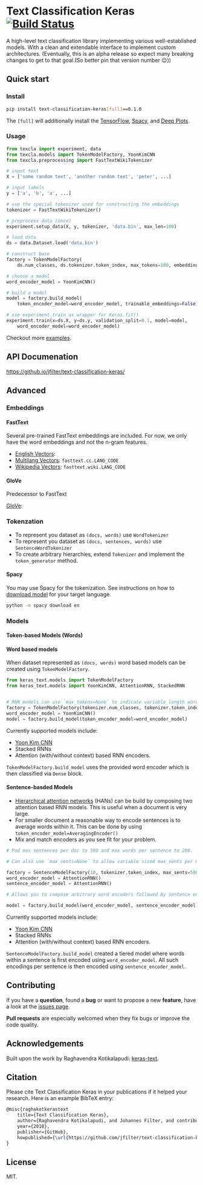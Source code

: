 # Text Classification Keras [![Build Status](https://travis-ci.com/jfilter/text-classification-keras.svg?branch=master)](https://travis-ci.com/jfilter/text-classification-keras)

A high-level text classification library implementing various well-established models. With a clean and extendable interface to implement custom architectures. (Eventually, this is an alpha release so expect many breaking changes to get to that goal.(So better pin that version number 😉))

## Quick start

### Install

```bash
pip install text-classification-keras[full]==0.1.0
```

The `[full]` will additionally install the [TensorFlow](https://github.com/tensorflow/tensorflow), [Spacy](https://github.com/explosion/spaCy), and [Deep Plots](https://github.com/jfilter/deep-plots).

### Usage

```python
from texcla import experiment, data
from texcla.models import TokenModelFactory, YoonKimCNN
from texcla.preprocessing import FastTextWikiTokenizer

# input text
X = ['some random text', 'another random text', 'peter', ...]

# input labels
y = ['a', 'b', 'a', ...]

# use the special tokenizer used for constructing the embeddings
tokenizer = FastTextWikiTokenizer()

# preprocess data (once)
experiment.setup_data(X, y, tokenizer, 'data.bin', max_len=100)

# load data
ds = data.Dataset.load('data.bin')

# construct base
factory = TokenModelFactory(
    ds.num_classes, ds.tokenizer.token_index, max_tokens=100, embedding_type='fasttext.wiki.simple', embedding_dims=300)

# choose a model
word_encoder_model = YoonKimCNN()

# build a model
model = factory.build_model(
    token_encoder_model=word_encoder_model, trainable_embeddings=False)

# use experiment.train as wrapper for Keras.fit()
experiment.train(x=ds.X, y=ds.y, validation_split=0.1, model=model,
    word_encoder_model=word_encoder_model)
```

Checkout more [examples](./examples).

## API Documenation

<https://github.io/jfilter/text-classification-keras/>

## Advanced

### Embeddings

#### FastText

Several pre-trained FastText embeddings are included. For now, we only have the word embeddings and not the n-gram features.

-   [English Vectors](https://fasttext.cc/docs/en/english-vectors.html):
-   [Multilang Vectors](https://fasttext.cc/docs/en/crawl-vectors.html): `fasttext.cc.LANG_CODE`
-   [Wikipedia Vectors](https://fasttext.cc/docs/en/pretrained-vectors.html): `fasttext.wiki.LANG_CODE`

#### GloVe

Predecessor to FastText

[GloVe](https://nlp.stanford.edu/projects/glove/):

### Tokenzation

-   To represent you dataset as `(docs, words)` use `WordTokenizer`
-   To represent you dataset as `(docs, sentences, words)` use `SentenceWordTokenizer`
-   To create arbitrary hierarchies, extend `Tokenizer` and implement the `token_generator` method.

#### Spacy

You may use Spacy for the tokenization. See instructions on how to
[download model](https://spacy.io/docs/usage/models#download) for your target language.

```bash
python -m spacy download en
```

### Models

#### Token-based Models (Words)

#### Word based models

When dataset represented as `(docs, words)` word based models can be created using `TokenModelFactory`.

```python
from keras_text.models import TokenModelFactory
from keras_text.models import YoonKimCNN, AttentionRNN, StackedRNN


# RNN models can use `max_tokens=None` to indicate variable length words per mini-batch.
factory = TokenModelFactory(tokenizer.num_classes, tokenizer.token_index, max_tokens=100, embedding_type='glove.6B.100d')
word_encoder_model = YoonKimCNN()
model = factory.build_model(token_encoder_model=word_encoder_model)
```

Currently supported models include:

-   [Yoon Kim CNN](https://arxiv.org/abs/1408.5882)
-   Stacked RNNs
-   Attention (with/without context) based RNN encoders.

`TokenModelFactory.build_model` uses the provided word encoder which is then classified via `Dense` block.

#### Sentence-basded Models

-   [Hierarchical attention networks](http://www.cs.cmu.edu/~./hovy/papers/16HLT-hierarchical-attention-networks.pdf)
    (HANs) can be build by composing two attention based RNN models. This is useful when a document is very large.
-   For smaller document a reasonable way to encode sentences is to average words within it. This can be done by using
    `token_encoder_model=AveragingEncoder()`
-   Mix and match encoders as you see fit for your problem.

```python
# Pad max sentences per doc to 500 and max words per sentence to 200.

# Can also use `max_sents=None` to allow variable sized max_sents per mini-batch.

factory = SentenceModelFactory(10, tokenizer.token_index, max_sents=500, max_tokens=200, embedding_type='glove.6B.100d')
word_encoder_model = AttentionRNN()
sentence_encoder_model = AttentionRNN()

# Allows you to compose arbitrary word encoders followed by sentence encoder.

model = factory.build_model(word_encoder_model, sentence_encoder_model)
```

Currently supported models include:

-   [Yoon Kim CNN](https://arxiv.org/abs/1408.5882)
-   Stacked RNNs
-   Attention (with/without context) based RNN encoders.

`SentenceModelFactory.build_model` created a tiered model where words within a sentence is first encoded using
`word_encoder_model`. All such encodings per sentence is then encoded using `sentence_encoder_model`.

## Contributing

If you have a **question**, found a **bug** or want to propose a new **feature**, have a look at the [issues page](https://github.com/jfilter/text-classificaiton-keras/issues).

**Pull requests** are especially welcomed when they fix bugs or improve the code quality.

## Acknowledgements

Built upon the work by Raghavendra Kotikalapudi: [keras-text](https://github.com/raghakot/keras-text).

## Citation

Please cite Text Classification Keras in your publications if it helped your research. Here is an example BibTeX entry:

```tex
@misc{raghakotkerastext
    title={Text Classification Keras},
    author={Raghavendra Kotikalapudi, and Johannes Filter, and contributors},
    year={2018},
    publisher={GitHub},
    howpublished={\url{https://github.com/jfilter/text-classification-keras}},
}
```

## License

MIT.
